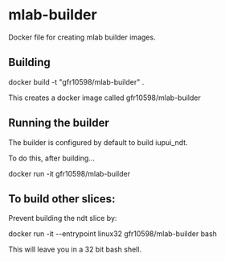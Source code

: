 # mlab-builder
Docker file for creating mlab builder images.

## Building
docker build -t "gfr10598/mlab-builder" .

This creates a docker image called gfr10598/mlab-builder

## Running the builder
The builder is configured by default to build iupui_ndt.

To do this, after building...

docker run -it gfr10598/mlab-builder

## To build other slices:
Prevent building the ndt slice by:

docker run -it --entrypoint linux32 gfr10598/mlab-builder bash

This will leave you in a 32 bit bash shell.

